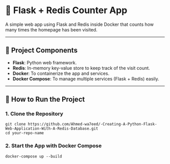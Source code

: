 # 🚀 Flask + Redis Counter App

A simple web app using Flask and Redis inside Docker that counts how many times the homepage has been visited.

---

## 🧱 Project Components

- **Flask**: Python web framework.
- **Redis**: In-memory key-value store to keep track of the visit count.
- **Docker**: To containerize the app and services.
- **Docker Compose**: To manage multiple services (Flask + Redis) easily.

---
## 🔧 How to Run the Project

### 1. Clone the Repository

```
git clone https://github.com/Ahmed-wa7eed/-Creating-A-Python-Flask-Web-Application-With-A-Redis-Database.git
cd your-repo-name
```
### 2. Start the App with Docker Compose
```
docker-compose up --build

```


